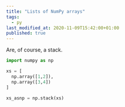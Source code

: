 ```yaml
---
title: "Lists of NumPy arrays"
tags:
  - py
last_modified_at: 2020-11-09T15:42:00+01:00
published: true
---
```


Are, of course, a stack.

```py
import numpy as np

xs = [
  np.array([1,2]),
  np.array([3,4])
]

xs_asnp = np.stack(xs)
```
